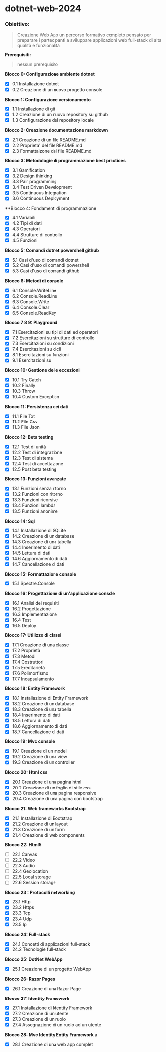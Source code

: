 # dotnet-web-2024

### Obiettivo: 
>Creazione Web App un percorso formativo completo pensato per preparare i partecipanti a sviluppare applicazioni web
full-stack di alta qualità e funzionalità

**Prerequisiti:**
>nessun prerequisito

**Blocco 0: Configurazione ambiente dotnet**

- [x] 0.1 Installazione dotnet
- [x] 0.2 Creazione di un nuovo progetto console

**Blocco 1: Configurazione versionamento**

- [x] 1.1 Installazione di git
- [x] 1.2 Creazione di un nuovo repository su github
- [x] 1.3 Configurazione del repository locale

**Blocco 2: Creazione documentazione markdown**

- [x] 2.1 Creazione di un file README.md
- [x] 2.2 Proprieta' del file README.md
- [x] 2.3 Formattaizone del file README.md

**Blocco 3: Metodologie di programmazione best practices**

- [x] 3.1 Gamification
- [x] 3.2 Design thinking
- [x] 3.3 Pair programming
- [x] 3.4 Test Driven Development
- [x] 3.5 Continuous Integration
- [x] 3.6 Continuous Deployment

**Blocco 4: Fondamenti di programmazione

- [x] 4.1 Variabili
- [x] 4.2 Tipi di dati
- [x] 4.3 Operatori
- [x] 4.4 Strutture di controllo
- [x] 4.5 Funzioni

**Blocco 5: Comandi dotnet powershell github**

- [x] 5.1 Casi d'uso di comandi dotnet
- [x] 5.2 Casi d'uso di comandi powershell
- [x] 5.3 Casi d'uso di comandi github

**Blocco 6: Metodi di console**

- [x] 6.1 Console.WriteLine
- [x] 6.2 Console.ReadLine
- [x] 6.3 Console.Write
- [x] 6.4 Console.Clear
- [x] 6.5 Console.ReadKey

**Blocco 7 8 9: Playground**

- [x] 7.1 Esercitazioni su tipi di dati ed operatori
- [x] 7.2 Esercitazioni su strutture di controllo
- [x] 7.3 Esercitazioni su condizioni
- [x] 7.4 Esercitazioni su cicli
- [x] 8.1 Esercitazioni su funzioni
- [x] 9.1 Esercitazioni su 

**Blocco 10: Gestione delle eccezioni**

- [x] 10.1 Try Catch
- [x] 10.2 Finally
- [x] 10.3 Throw
- [x] 10.4 Custom Exception

**Blocco 11: Persistenza dei dati**

- [x] 11.1 File Txt
- [x] 11.2 File Csv
- [x] 11.3 File Json

**Blocco 12: Beta testing**

- [x] 12.1 Test di unità
- [x] 12.2 Test di integrazione
- [x] 12.3 Test di sistema
- [x] 12.4 Test di accettazione
- [x] 12.5 Post beta testing

**Blocco 13: Funzioni avanzate**

- [x] 13.1 Funzioni senza ritorno
- [x] 13.2 Funzioni con ritorno
- [x] 13.3 Funzioni ricorsive
- [x] 13.4 Funzioni lambda
- [x] 13.5 Funzioni anonime

**Blocco 14: Sql**

- [x] 14.1 Installazione di SQLite
- [x] 14.2 Creazione di un database
- [x] 14.3 Creazione di una tabella
- [x] 14.4 Inserimento di dati
- [x] 14.5 Lettura di dati
- [x] 14.6 Aggiornamento di dati
- [x] 14.7 Cancellazione di dati

**Blocco 15: Formattazione console**

- [x] 15.1 Spectre.Console

**Blocco 16: Progettazione di un'applicazione console**

- [x] 16.1 Analisi dei requisiti
- [x] 16.2 Progettazione
- [x] 16.3 Implementazione
- [x] 16.4 Test
- [x] 16.5 Deploy

**Blocco 17: Utilizzo di classi**

- [x] 17.1 Creazione di una classe
- [x] 17.2 Proprietà
- [x] 17.3 Metodi
- [x] 17.4 Costruttori
- [x] 17.5 Ereditarietà
- [x] 17.6 Polimorfismo
- [x] 17.7 Incapsulamento

**Blocco 18: Entity Framework**

- [x] 18.1 Installazione di Entity Framework
- [x] 18.2 Creazione di un database
- [x] 18.3 Creazione di una tabella
- [x] 18.4 Inserimento di dati
- [x] 18.5 Lettura di dati
- [x] 18.6 Aggiornamento di dati
- [x] 18.7 Cancellazione di dati

**Blocco 19: Mvc console**

- [x] 19.1 Creazione di un model
- [x] 19.2 Creazione di una view
- [x] 19.3 Creazione di un controller

**Blocco 20: Html css**

- [x] 20.1 Creazione di una pagina html
- [x] 20.2 Creazione di un foglio di stile css
- [x] 20.3 Creazione di una pagina responsive
- [x] 20.4 Creazione di una pagina con bootstrap

**Blocco 21: Web frameworks Bootstrap**

- [x] 21.1 Installazione di Bootstrap
- [x] 21.2 Creazione di un layout
- [x] 21.3 Creazione di un form
- [x] 21.4 Creazione di web components

**Blocco 22: Html5**

- [ ] 22.1 Canvas
- [ ] 22.2 Video
- [ ] 22.3 Audio
- [ ] 22.4 Geolocation
- [ ] 22.5 Local storage
- [ ] 22.6 Session storage

**Blocco 23 : Protocolli networking**

- [x] 23.1 Http
- [x] 23.2 Https
- [x] 23.3 Tcp
- [x] 23.4 Udp
- [x] 23.5 Ip

**Blocco 24: Full-stack**

- [x] 24.1 Concetti di applicazioni full-stack
- [x] 24.2 Tecnologie full-stack

**Blocco 25: DotNet WebApp**

- [x] 25.1 Creazione di un progetto WebApp

**Blocco 26: Razor Pages**

- [x] 26.1 Creazione di una Razor Page

**Blocco 27: Identity Framework**

- [x] 27.1 Installazione di Identity Framework
- [x] 27.2 Creazione di un utente
- [x] 27.3 Creazione di un ruolo
- [x] 27.4 Assegnazione di un ruolo ad un utente

**Blocco 28: Mvc Identity Entity Framework**
a
- [x] 28.1 Creazione di una web app complet
